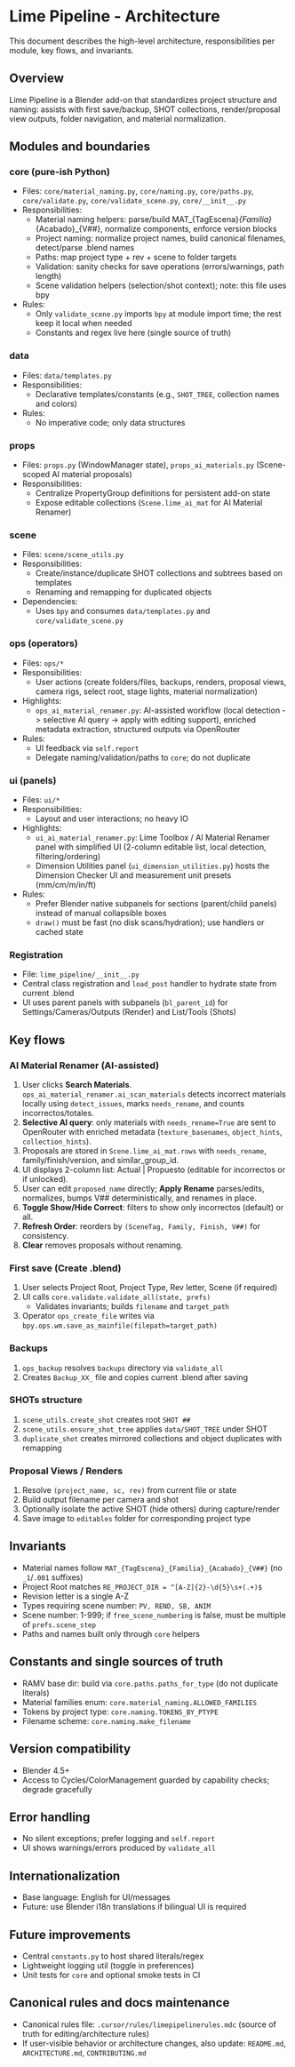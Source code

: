 # Lime Pipeline - Architecture

This document describes the high-level architecture, responsibilities per module, key flows, and invariants.

## Overview
Lime Pipeline is a Blender add-on that standardizes project structure and naming: assists with first save/backup, SHOT collections, render/proposal view outputs, folder navigation, and material normalization.

## Modules and boundaries

### core (pure-ish Python)
- Files: `core/material_naming.py`, `core/naming.py`, `core/paths.py`, `core/validate.py`, `core/validate_scene.py`, `core/__init__.py`
- Responsibilities:
  - Material naming helpers: parse/build MAT_{TagEscena}_{Familia}_{Acabado}_{V##}, normalize components, enforce version blocks
  - Project naming: normalize project names, build canonical filenames, detect/parse .blend names
  - Paths: map project type + rev + scene to folder targets
  - Validation: sanity checks for save operations (errors/warnings, path length)
  - Scene validation helpers (selection/shot context); note: this file uses bpy
- Rules:
  - Only `validate_scene.py` imports `bpy` at module import time; the rest keep it local when needed
  - Constants and regex live here (single source of truth)

### data
- Files: `data/templates.py`
- Responsibilities:
  - Declarative templates/constants (e.g., `SHOT_TREE`, collection names and colors)
- Rules:
  - No imperative code; only data structures

### props
- Files: `props.py` (WindowManager state), `props_ai_materials.py` (Scene-scoped AI material proposals)
- Responsibilities:
  - Centralize PropertyGroup definitions for persistent add-on state
  - Expose editable collections (`Scene.lime_ai_mat` for AI Material Renamer)

### scene
- Files: `scene/scene_utils.py`
- Responsibilities:
  - Create/instance/duplicate SHOT collections and subtrees based on templates
  - Renaming and remapping for duplicated objects
- Dependencies:
  - Uses `bpy` and consumes `data/templates.py` and `core/validate_scene.py`

### ops (operators)
- Files: `ops/*`
- Responsibilities:
  - User actions (create folders/files, backups, renders, proposal views, camera rigs, select root, stage lights, material normalization)
- Highlights:
  - `ops_ai_material_renamer.py`: AI-assisted workflow (local detection -> selective AI query -> apply with editing support), enriched metadata extraction, structured outputs via OpenRouter
- Rules:
  - UI feedback via `self.report`
  - Delegate naming/validation/paths to `core`; do not duplicate

### ui (panels)
- Files: `ui/*`
- Responsibilities:
  - Layout and user interactions; no heavy IO
- Highlights:
  - `ui_ai_material_renamer.py`: Lime Toolbox / AI Material Renamer panel with simplified UI (2-column editable list, local detection, filtering/ordering)
  - Dimension Utilities panel (`ui_dimension_utilities.py`) hosts the Dimension Checker UI and measurement unit presets (mm/cm/m/in/ft)
- Rules:
  - Prefer Blender native subpanels for sections (parent/child panels) instead of manual collapsible boxes
  - `draw()` must be fast (no disk scans/hydration); use handlers or cached state

### Registration
- File: `lime_pipeline/__init__.py`
- Central class registration and `load_post` handler to hydrate state from current .blend
- UI uses parent panels with subpanels (`bl_parent_id`) for Settings/Cameras/Outputs (Render) and List/Tools (Shots)

## Key flows


### AI Material Renamer (AI-assisted)
1. User clicks **Search Materials**. `ops_ai_material_renamer.ai_scan_materials` detects incorrect materials locally using `detect_issues`, marks `needs_rename`, and counts incorrectos/totales.
2. **Selective AI query**: only materials with `needs_rename=True` are sent to OpenRouter with enriched metadata (`texture_basenames`, `object_hints`, `collection_hints`).
3. Proposals are stored in `Scene.lime_ai_mat.rows` with `needs_rename`, family/finish/version, and similar_group_id.
4. UI displays 2-column list: Actual | Propuesto (editable for incorrectos or if unlocked).
5. User can edit `proposed_name` directly; **Apply Rename** parses/edits, normalizes, bumps V## deterministically, and renames in place.
6. **Toggle Show/Hide Correct**: filters to show only incorrectos (default) or all.
7. **Refresh Order**: reorders by `(SceneTag, Family, Finish, V##)` for consistency.
8. **Clear** removes proposals without renaming.

### First save (Create .blend)
1. User selects Project Root, Project Type, Rev letter, Scene (if required)
2. UI calls `core.validate.validate_all(state, prefs)`
   - Validates invariants; builds `filename` and `target_path`
3. Operator `ops_create_file` writes via `bpy.ops.wm.save_as_mainfile(filepath=target_path)`

### Backups
1. `ops_backup` resolves `backups` directory via `validate_all`
2. Creates `Backup_XX_` file and copies current .blend after saving

### SHOTs structure
1. `scene_utils.create_shot` creates root `SHOT ##`
2. `scene_utils.ensure_shot_tree` applies `data/SHOT_TREE` under SHOT
3. `duplicate_shot` creates mirrored collections and object duplicates with remapping

### Proposal Views / Renders
1. Resolve `(project_name, sc, rev)` from current file or state
2. Build output filename per camera and shot
3. Optionally isolate the active SHOT (hide others) during capture/render
4. Save image to `editables` folder for corresponding project type

## Invariants
- Material names follow `MAT_{TagEscena}_{Familia}_{Acabado}_{V##}` (no `_1`/`.001` suffixes)
- Project Root matches `RE_PROJECT_DIR = ^[A-Z]{2}-\d{5}\s+(.+)$`
- Revision letter is a single A-Z
- Types requiring scene number: `PV, REND, SB, ANIM`
- Scene number: 1-999; if `free_scene_numbering` is false, must be multiple of `prefs.scene_step`
- Paths and names built only through `core` helpers

## Constants and single sources of truth
- RAMV base dir: build via `core.paths.paths_for_type` (do not duplicate literals)
- Material families enum: `core.material_naming.ALLOWED_FAMILIES`
- Tokens by project type: `core.naming.TOKENS_BY_PTYPE`
- Filename scheme: `core.naming.make_filename`

## Version compatibility
- Blender 4.5+
- Access to Cycles/ColorManagement guarded by capability checks; degrade gracefully

## Error handling
- No silent exceptions; prefer logging and `self.report`
- UI shows warnings/errors produced by `validate_all`

## Internationalization
- Base language: English for UI/messages
- Future: use Blender i18n translations if bilingual UI is required

## Future improvements
- Central `constants.py` to host shared literals/regex
- Lightweight logging util (toggle in preferences)
- Unit tests for `core` and optional smoke tests in CI

## Canonical rules and docs maintenance
- Canonical rules file: `.cursor/rules/limepipelinerules.mdc` (source of truth for editing/architecture rules)
- If user-visible behavior or architecture changes, also update: `README.md`, `ARCHITECTURE.md`, `CONTRIBUTING.md`
